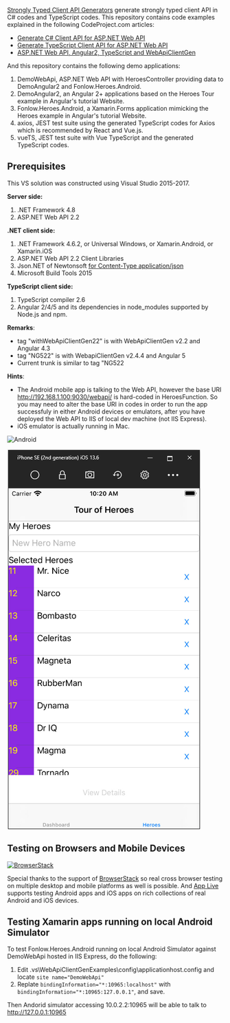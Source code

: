 [Strongly Typed Client API Generators](https://github.com/zijianhuang/webapiclientgen) generate strongly typed client API in C# codes and TypeScript codes. This repository contains code examples explained in the following CodeProject.com articles:

* [Generate C# Client API for ASP.NET Web API](https://www.codeproject.com/Articles/1074039/Generate-Csharp-Client-API-for-ASP-NET-Web-API)
* [Generate TypeScript Client API for ASP.NET Web API](https://www.codeproject.com/Articles/1053601/Generate-TypeScript-Client-API-for-ASP-NET-Web-API)
* [ASP.NET Web API, Angular2, TypeScript and WebApiClientGen](https://www.codeproject.com/Articles/1165571/ASP-NET-Web-API-Angular-TypeScript-and-WebApiClie)


And this repository contains the following demo applications:
1. DemoWebApi, ASP.NET Web API with HeroesController providing data to DemoAngular2 and Fonlow.Heroes.Android.
1. DemoAngular2, an Angular 2+ applications based on the Heroes Tour example in Angular's tutorial Website.
1. Fonlow.Heroes.Android, a Xamarin.Forms application mimicking the Heroes example in Angular's tutorial Website.
1. axios, JEST test suite using the generated TypeScript codes for Axios which is recommended by React and Vue.js.
1. vueTS, JEST test suite with Vue TypeScript and the generated TypeScript codes.


## Prerequisites

This VS solution was constructed using Visual Studio 2015-2017.

**Server side:**
1. .NET Framework 4.8
1. ASP.NET Web API 2.2


**.NET client side:**
1. .NET Framework 4.6.2, or Universal Windows, or Xamarin.Android, or Xamarin.iOS
1. ASP.NET Web API 2.2 Client Libraries
1. Json.NET of Newtonsoft [for Content-Type application/json](http://www.asp.net/web-api/overview/formats-and-model-binding/content-negotiation)
1. Microsoft Build Tools 2015

**TypeScript client side:**
1. TypeScript compiler 2.6
1. Angular 2/4/5 and its dependencies in node_modules supported by Node.js and npm.



**Remarks**:
* tag "withWebApiClientGen22" is with WebApiClientGen v2.2 and Angular 4.3
* tag "NG522" is with WebapiClientGen v2.4.4 and Angular 5
* Current trunk is similar to tag "NG522

**Hints**:
* The Android mobile app is talking to the Web API, however the base URI http://192.168.1.100:9030/webapi/ is hard-coded in HeroesFunction. So you may need to alter the base URI in codes in order to run the app successfuly in either Android devices or emulators, after you have deployed the Web API to IIS of local dev machine (not IIS Express).
* iOS emulator is actually running in Mac.

![Android](https://raw.githubusercontent.com/zijianhuang/webapiclientgenexamples/master/Tests/Android.PNG)

![iPhone](https://raw.githubusercontent.com/zijianhuang/webapiclientgenexamples/master/Tests/iPhone.png)

## Testing on Browsers and Mobile Devices
[![BrowserStack](http://i.imgur.com/Pg0utrk.png)](http://browserstack.com/)

Special thanks to the support of [BrowserStack](http://browserstack.com/) so real cross browser testing on multiple desktop and mobile platforms as well is possible. And [App Live](https://app-live.browserstack.com) supports testing Android apps and iOS apps on rich collections of real Android and iOS devices.

## Testing Xamarin apps running on local Android Simulator

To test Fonlow.Heroes.Android running on local Android Simulator against DemoWebApi hosted in IIS Express, do the following:
1. Edit .vs\WebApiClientGenExamples\config\applicationhost.config and locate `site name="DemoWebApi"`
1. Replate `bindingInformation="*:10965:localhost"` with `bindingInformation="*:10965:127.0.0.1"`, and save.

Then Andorid simulator accessing 10.0.2.2:10965 will be able to talk to http://127.0.0.1:10965